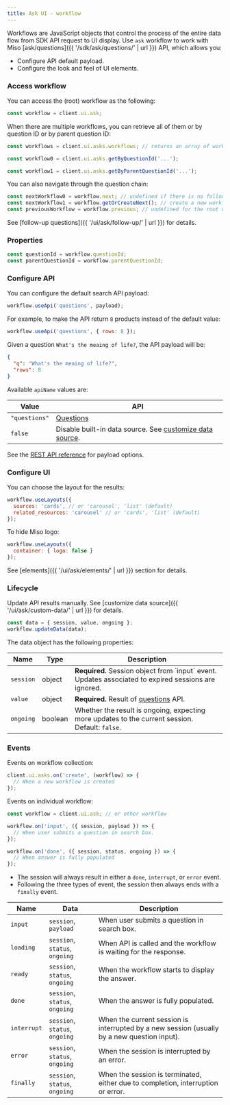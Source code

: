 ```yaml
---
title: Ask UI - workflow
---
```


Workflows are JavaScript objects that control the process of the entire data flow from SDK API request to UI display. Use `ask` workflow to work with Miso [ask/questions]({{ '/sdk/ask/questions/' | url }}) API, which allows you:

* Configure API default payload.
* Configure the look and feel of UI elements.

### Access workflow

You can access the (root) workflow as the following:

```js
const workflow = client.ui.ask;
```

When there are multiple workflows, you can retrieve all of them or by question ID or by parent question ID:

```js
const workflows = client.ui.asks.workflows; // returns an array of workflows

const workflow0 = client.ui.asks.getByQuestionId('...');

const workflow1 = client.ui.asks.getByParentQuestionId('...');
```

You can also navigate through the question chain:

```js
const nextWorkflow0 = workflow.next; // undefined if there is no follow-up question
const nextWorkflow1 = workflow.getOrCreateNext(); // create a new workflow if absent
const previousWorkflow = workflow.previous; // undefined for the root workflow
```

See [follow-up questions]({{ '/ui/ask/follow-up/' | url }}) for details.

### Properties

```js
const questionId = workflow.questionId;
const parentQuestionId = workflow.parentQuestionId;
```

### Configure API

You can configure the default search API payload:

```js
workflow.useApi('questions', payload);
```

For example, to make the API return `8` products instead of the default value:

```js
workflow.useApi('questions', { rows: 8 });
```

Given a question `What's the meaing of life?`, the API payload will be:

```json
{
  "q": "What's the meaing of life?",
  "rows": 8
}
```

Available `apiName` values are:

<table class="table">
  <thead>
    <tr>
      <th scope="col">Value</th>
      <th scope="col">API</th>
    </tr>
  </thead>
  <tbody>
    <tr>
      <td><code>"questions"</code></td>
      <td>
        <a href="{{ '/sdk/ask/questions/' | url }}">Questions</a>
      </td>
    </tr>
    <tr>
      <td><code>false</code></td>
      <td>
        Disable built-in data source. See <a href="{{ '/ui/ask/custom-data/' | url }}">customize data source</a>.
      </td>
    </tr>
  </tbody>
</table>

See the [REST API reference](https://api.askmiso.com/#tag/Ask-APIs/operation/questions_v1_ask_questions_post) for payload options.

### Configure UI

You can choose the layout for the results:

```js
workflow.useLayouts({
  sources: 'cards', // or 'carousel', 'list' (default)
  related_resources: 'carousel' // or 'cards', 'list' (default)
});
```

To hide Miso logo:

```js
workflow.useLayouts({
  container: { logo: false }
});
```

See [elements]({{ '/ui/ask/elements/' | url }}) section for details.

### Lifecycle

Update API results manually. See [customize data source]({{ '/ui/ask/custom-data/' | url }}) for details.

```js
const data = { session, value, ongoing };
workflow.updateData(data);
```

The data object has the following properties:

<table class="table">
  <thead>
    <tr>
      <th scope="col">Name</th>
      <th scope="col">Type</th>
      <th scope="col">Description</th>
    </tr>
  </thead>
  <tbody>
    <tr>
      <td><code>session</code></td>
      <td>object</td>
      <td>
        <strong>Required.</strong> Session object from `input` event. Updates associated to expired sessions are ignored.
      </td>
    </tr>
    <tr>
      <td><code>value</code></td>
      <td>object</td>
      <td>
        <strong>Required.</strong> Result of <a href="{{ '/sdk/ask/questions/' | url }}">questions</a> API.
      </td>
    </tr>
    <tr>
      <td><code>ongoing</code></td>
      <td>boolean</td>
      <td>
        Whether the result is ongoing, expecting more updates to the current session. Default: <code>false</code>.
      </td>
    </tr>
  </tbody>
</table>

### Events

Events on workflow collection:

```js
client.ui.asks.on('create', (workflow) => {
  // When a new workflow is created
});
```

Events on individual workflow:

```js
const workflow = client.ui.ask; // or other workflow

workflow.on('input', ({ session, payload }) => {
  // When user submits a question in search box.
});

workflow.on('done', ({ session, status, ongoing }) => {
  // When answer is fully populated
});
```

* The session will always result in either a `done`, `interrupt`, or `error` event.
* Following the three types of event, the session then always ends with a `finally` event.

<table class="table">
  <thead>
    <tr>
      <th scope="col">Name</th>
      <th scope="col">Data</th>
      <th scope="col">Description</th>
    </tr>
  </thead>
  <tbody>
    <tr>
      <td><code>input</code></td>
      <td>
        <code>session</code>, <code>payload</code>
      </td>
      <td>
        When user submits a question in search box.
      </td>
    </tr>
    <tr>
      <td><code>loading</code></td>
      <td>
        <code>session</code>, <code>status</code>, <code>ongoing</code>
      </td>
      <td>
        When API is called and the workflow is waiting for the response.
      </td>
    </tr>
    <tr>
      <td><code>ready</code></td>
      <td>
        <code>session</code>, <code>status</code>, <code>ongoing</code>
      </td>
      <td>
        When the workflow starts to display the answer.
      </td>
    </tr>
    <tr>
      <td><code>done</code></td>
      <td>
        <code>session</code>, <code>status</code>, <code>ongoing</code>
      </td>
      <td>
        When the answer is fully populated.
      </td>
    </tr>
    <tr>
      <td><code>interrupt</code></td>
      <td>
        <code>session</code>, <code>status</code>, <code>ongoing</code>
      </td>
      <td>
        When the current session is interrupted by a new session (usually by a new question input).
      </td>
    </tr>
    <tr>
      <td><code>error</code></td>
      <td>
        <code>session</code>, <code>status</code>, <code>ongoing</code>
      </td>
      <td>
        When the session is interrupted by an error.
      </td>
    </tr>
    <tr>
      <td><code>finally</code></td>
      <td>
        <code>session</code>, <code>status</code>, <code>ongoing</code>
      </td>
      <td>
        When the session is terminated, either due to completion, interruption or error.
      </td>
    </tr>
  </tbody>
</table>
